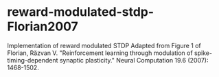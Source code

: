 # reward-modulated-stdp-Florian2007
Implementation of reward modulated STDP 
Adapted from Figure 1 of Florian, Răzvan V. "Reinforcement learning through modulation of spike-timing-dependent synaptic plasticity." Neural Computation 19.6 (2007): 1468-1502.
